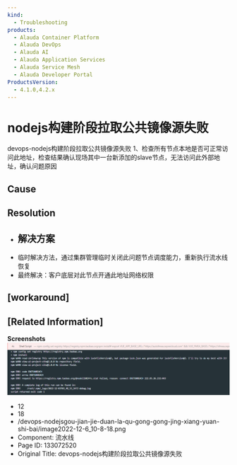 ```yaml
---
kind:
  - Troubleshooting
products:
  - Alauda Container Platform
  - Alauda DevOps
  - Alauda AI
  - Alauda Application Services
  - Alauda Service Mesh
  - Alauda Developer Portal
ProductsVersion:
  - 4.1.0,4.2.x
---
```

<!-- A type of document that involves encountering a fault, diagnosing it, performing root cause analysis, and providing solutions. -->

# nodejs构建阶段拉取公共镜像源失败

devops-nodejs构建阶段拉取公共镜像源失败 1、检查所有节点本地是否可正常访问此地址，检查结果确认现场其中一台新添加的slave节点，无法访问此外部地址，确认问题原因

## Cause

## Resolution
- ## 解决方案
- 临时解决方法，通过集群管理临时关闭此问题节点调度能力，重新执行流水线恢复
- 最终解决：客户底层对此节点开通此地址网络权限

## [workaround]

## [Related Information]
**Screenshots**
![](assets/devops-nodejsgou-jian-jie-duan-la-qu-gong-gong-jing-xiang-yuan-shi-bai/image2022-12-6_10-8-18.png)
- 12
- 18
- /devops-nodejsgou-jian-jie-duan-la-qu-gong-gong-jing-xiang-yuan-shi-bai/image2022-12-6_10-8-18.png
- Component: 流水线
- Page ID: 133072520
- Original Title: devops-nodejs构建阶段拉取公共镜像源失败
